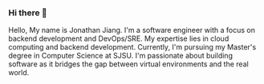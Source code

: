 ### Hi there 👋
Hello, My name is Jonathan Jiang. I'm a software engineer with a focus on backend development and DevOps/SRE. My expertise lies in cloud computing and backend development.
Currently, I'm pursuing my Master's degree in Computer Science at SJSU. I'm passionate about building software as it bridges the gap between virtual environments and the real world.

<!--
**johnjiangtw0804/johnjiangtw0804** is a ✨ _special_ ✨ repository because its `README.md` (this file) appears on your GitHub profile.

Here are some ideas to get you started:
About Me 🤝

- 🔭 I’m currently working on ...
- 🌱 I’m currently learning ...
- 👯 I’m looking to collaborate on ...
- 🤔 I’m looking for help with ...
- 💬 Ask me about ...
- 📫 How to reach me: ...
- 😄 Pronouns: ...
- ⚡ Fun fact: ...
-->

